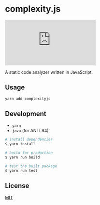 # complexity.js

[![License][license-badge]][license-badge-url]

A static code analyzer written in JavaScript.

## Usage

```bash
yarn add complexityjs
```

## Development

- `yarn`
- `java` (for ANTLR4)

```bash
# install dependencies
$ yarn install

# build for production
$ yarn run build

# test the built package
$ yarn run test
```

## License

[MIT][license-badge-url]

[license-badge]: https://img.shields.io/github/license/rdrgn/complexity.js
[license-badge-url]: ./LICENSE
